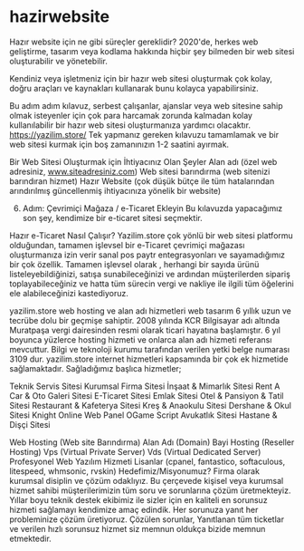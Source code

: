# hazirwebsite

Hazır website için ne gibi süreçler gereklidir?
2020'de, herkes web geliştirme, tasarım veya kodlama hakkında hiçbir şey bilmeden bir web sitesi oluşturabilir ve yönetebilir.

Kendiniz veya işletmeniz için bir hazır web sitesi oluşturmak çok kolay, doğru araçları ve kaynakları kullanarak bunu kolayca yapabilirsiniz.

Bu adım adım kılavuz, serbest çalışanlar, ajanslar veya web sitesine sahip olmak isteyenler için çok para harcamak zorunda kalmadan kolay kullanılabilir bir hazır web sitesi oluşturmanıza yardımcı olacaktır.
https://yazilim.store/
Tek yapmanız gereken kılavuzu tamamlamak ve bir web sitesi kurmak için boş zamanınızın 1-2 saatini ayırmak.

Bir Web Sitesi Oluşturmak için İhtiyacınız Olan Şeyler
Alan adı (özel web adresiniz, www.siteadresiniz.com)
Web sitesi barındırma (web sitenizi barındıran hizmet)
Hazır Website (çok düşük bütçe ile tüm hatalarından arındırılmış güncellenmiş ihtiyacınıza yönelik bir website)

6. Adım: Çevrimiçi Mağaza / e-Ticaret Ekleyin
Bu kılavuzda yapacağımız son şey, kendimize bir e-ticaret sitesi seçmektir.

 

Hazır e-Ticaret Nasıl Çalışır?
Yazilim.store çok yönlü bir web sitesi platformu olduğundan, tamamen işlevsel bir e-Ticaret çevrimiçi mağazası oluşturmanıza izin verir sanal pos paytr entegrasyonları ve sayamadığımız bir çok özellik. Tamamen işlevsel olarak , herhangi bir sayıda ürünü listeleyebildiğinizi, satışa sunabileceğinizi ve ardından müşterilerden sipariş toplayabileceğiniz ve hatta tüm sürecin vergi ve nakliye ile ilgili tüm öğelerini ele alabileceğinizi kastediyoruz.

yazilim.store web hosting ve alan adı hizmetleri web tasarım 6 yıllık uzun ve tecrübe dolu bir geçmişe sahiptir. 2008 yılında KCR Bilgisayar adı altında Muratpaşa vergi dairesinden resmi olarak ticari hayatına başlamıştır. 6 yıl boyunca yüzlerce hosting hizmeti ve onlarca alan adı hizmeti referansı mevcuttur. Bilgi ve teknoloji kurumu tarafından verilen yetki belge numarası 3109 dur. yazilim.store internet hizmetleri kapsamında bir çok ek hizmetide sağlamaktadır. Sağladığımız başlıca hizmetler;

Teknik Servis Sitesi
Kurumsal Firma Sitesi 
İnşaat & Mimarlık Sitesi 
Rent A Car & Oto Galeri Sitesi 
E-Ticaret Sitesi
Emlak Sitesi
Otel & Pansiyon & Tatil Sitesi 
Restaurant & Kafeterya Sitesi 
Kreş & Anaokulu Sitesi 
Dershane & Okul Sitesi 
Knight Online Web Panel 
OGame Script 
Avukatlık Sitesi 
Hastane & Dişçi Sitesi 

Web Hosting (Web site Barındırma)
Alan Adı (Domain)
Bayi Hosting (Reseller Hosting)
Vps (Virtual Private Server)
Vds (Virtual Dedicated Server)
Profesyonel Web Yazılım Hizmeti 
Lisanlar (cpanel, fantastico, softaculous, litespeed, whmsonic, rvskin)
Hedefimiz/Misyonumuz?
Firma olarak kurumsal disiplin ve çözüm odaklıyız. Bu çerçevede kişisel veya kurumsal hizmet sahibi müşterilerimizin tüm soru ve sorunlarına çözüm üretmekteyiz. Yıllar boyu teknik destek ekibimiz ile sizler için en kaliteli en sorunsuz hizmeti sağlamayı kendimize amaç edindik. Her sorunuza yanıt her probleminize çözüm üretiyoruz. Çözülen sorunlar, Yanıtlanan tüm ticketlar ve verilen hızlı sorunsuz hizmet siz memnun oldukça bizide memnun etmektedir.
